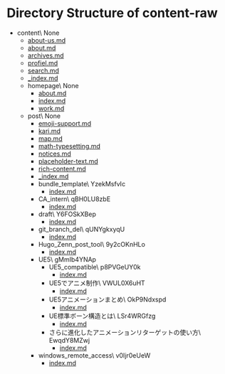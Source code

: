 # Directory Structure of content-raw

- content\ None 
  - [about-us.md](content/about-us.md)
  - [about.md](content/about.md)
  - [archives.md](content/archives.md)
  - [profiel.md](content/profiel.md)
  - [search.md](content/search.md)
  - [_index.md](content/_index.md)
  - homepage\ None 
    - [about.md](content/about.md)
    - [index.md](content/index.md)
    - [work.md](content/work.md)
  - post\ None 
    - [emoji-support.md](content/emoji-support.md)
    - [kari.md](content/kari.md)
    - [map.md](content/map.md)
    - [math-typesetting.md](content/math-typesetting.md)
    - [notices.md](content/notices.md)
    - [placeholder-text.md](content/placeholder-text.md)
    - [rich-content.md](content/rich-content.md)
    - [_index.md](content/_index.md)
    - bundle_template\ YzekMsfvIc 
      - [index.md](content/index.md)
    - CA_intern\ qBH0LU8zbE 
      - [index.md](content/index.md)
    - draft\ Y6FOSkXBep 
      - [index.md](content/index.md)
    - git_branch_del\ qUNYgkxyqU 
      - [index.md](content/index.md)
    - Hugo_Zenn_post_tool\ 9y2cOKnHLo 
      - [index.md](content/index.md)
    - UE5\ gMmIb4YNAp 
      - UE5_compatible\ p8PVGeUY0k 
        - [index.md](content/index.md)
      - UE5でアニメ制作\ VWUL0X6uHT 
        - [index.md](content/index.md)
      - UE5アニメーションまとめ\ OkP9Ndxspd 
        - [index.md](content/index.md)
      - UE標準ボーン構造とは\ LSr4WRGfzg 
        - [index.md](content/index.md)
      - さらに進化したアニメーションリターゲットの使い方\ EwqdY8MZwj 
        - [index.md](content/index.md)
    - windows_remote_access\ v0Ijr0eUeW 
      - [index.md](content/index.md)
